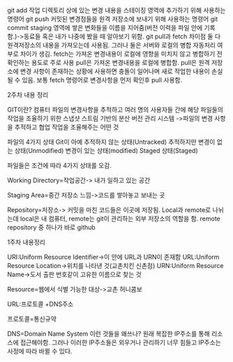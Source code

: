 git add
작업 디렉토리 상에 있는 변경 내용을 스테이징 영역에 추가하기 위해 사용하는 명령어
git push
커밋된 변경점들을 원격 저장소에 보내기 위해 사용하는 명령어
git commit
staging 영역에 쌓은 변화들을 이름을 지어줌(버전 이력을 파일 안에 기록함.)->동료들 혹은 내가 나중에 봤을 때 알아보기 위함.
git pull과 fetch 차이점
둘 다 원격저장소의 내용을 가져오는데 사용됨. 그러나 둘은 서버와 로컬의 병합 자동처리 여부로 차이가 생김.
fetch는 가져온 변경내용이 로컬에 영향을 미치지 않고 병합하기 전 확인하는 용도로 주로 사용
pull은 가져온 변경내용을 로컬에 병합함. pull은 원격 저장소에 변경 사항이 존재하는 상황에 사용하면 충돌이 일어나며
새로 작업한 내용이 손실될 수 있음. 보통 fetch 명령어로 변경사항을 먼저 확인후 pull 사용함.

2주차 내용 정리

GIT이란?
컴퓨터 파일의 변경사항을 추적하고 여러 명의 사용자들 간에 해당 파일들의 작업을 조율하기 위한 스냅샷 스트림 기반의 분산 버전 관리 시스템
->파일의 변경 사항을 추적하고 협업 작업을 조율해주는 어떤 것

파일의 4가지 상태
Git이 아예 추적하지 않는 상태(Untracked)
추적하지만 변경이 없는 상태(Unmodified)
변경이 있는 상태(modified)
Staged 상태(Staged)

파일들은 조건에 따라 4가지 상태를 오감.


Working Directory=작업공간-> 내가 일하고 있는 공간

Staging Area=중간 저장소 느낌->코드를 쌓아놓고 보내는 곳

Repository=저장소-> 커밋을 마친 코드들은 이곳에 저장됨. Local과 remote로 나뉘는데 local은 내 컴퓨터, remote는 git이 관리하는 외부 저장소의 역할을 함.
remote repository 중 하나가 바로 github


1주차 내용정리

URI:Uniform Resource Identifier->이 안에 URL과 URN이 존재함
URL:Uniform Resource Location->위치를 나타낸 것(교촌치킨 신촌점)
URN:Uniform Resource Name->도서 출판 번호같이 고유한 이름으로 찾는 것

Resource=웹에서 식별 가능한 대상->교촌 허니콤보

URL:프로토콜 +DNS주소

프로토콜=통신규약

DNS=Domain Name System
이런 것들을 왜쓰나?
원래 복잡한 IP주소를 통해 리소스에 접근해야함. 그러나 이러한 IP주소들은 외우거나 관리하기 너무 힘들고 IP주소는 사정에 따라 바뀔 수 있다.